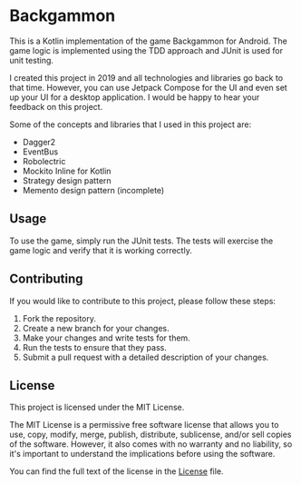 # Backgammon

This is a Kotlin implementation of the game Backgammon for Android. The game logic is implemented using the TDD approach and JUnit is used for unit testing.

I created this project in 2019 and all technologies and libraries go back to that time. However, you can use Jetpack Compose for the UI and even set up your UI for a desktop application. I would be happy to hear your feedback on this project.

Some of the concepts and libraries that I used in this project are:

- Dagger2
- EventBus
- Robolectric
- Mockito Inline for Kotlin
- Strategy design pattern
- Memento design pattern (incomplete)

## Usage

To use the game, simply run the JUnit tests. The tests will exercise the game logic and verify that it is working correctly.

## Contributing

If you would like to contribute to this project, please follow these steps:

1. Fork the repository.
2. Create a new branch for your changes.
3. Make your changes and write tests for them.
4. Run the tests to ensure that they pass.
5. Submit a pull request with a detailed description of your changes.

## License

This project is licensed under the MIT License.

The MIT License is a permissive free software license that allows you to use, copy, modify, merge, publish, distribute, sublicense, and/or sell copies of the software. However, it also comes with no warranty and no liability, so it's important to understand the implications before using the software.

You can find the full text of the license in the [License](./LICENSE) file.

